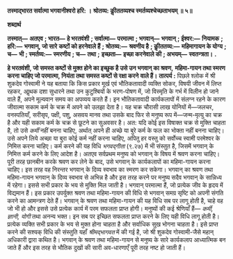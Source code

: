  **तस्माद्भारत सर्वात्मा भगवानीश्वरो हरि: ।** **श्रोतव्य: कीॢततव्यश्च स्मर्तव्यश्चेच्छताभयम् ॥ ५॥** 

**शब्दार्थ** 

**तस्मात्—** **अतएव** **; भारत—** **हे भरतवंशी** **; सर्वात्मा—** **परमात्मा** **; भगवान्—** **भगवान्** **; ईश्वर:—** **नियामक** **; हरि:—** **भगवान्, जो सारे** **कष्टों को हरनेवाले हैं** **; श्रोतव्य:—** **श्रवणीय है** **; कीॢततव्य:—** **महिमागायन के योग्य** **; च—** **भी** **; स्मर्तव्य:—** **स्मरणीय** **; च—** **तथा** **;** **इच्छता—** **इच्छा करनेवाले की** **; अभयम्—** **स्वतन्त्रता।** **.** 

**हे भरतवंशी, जो समस्त कष्टों से मुक्त होने का इच्छुक है उसे उन भगवान् का श्रवण,** **महिमा-गायन तथा स्मरण करना चाहिए जो परमात्मा, नियंता तथा समस्त कष्टों से रक्षा करने** **वाले हैं।** **तात्पर्य :** पिछले श्लोक में श्री शुकदेव गोस्वामी ने यह बताया कि किस प्रकार मूर्ख एवं भौतिकतावादी व्यक्ति सोकर, विषयी जीवन में लिप्त रहकर, आॢथक दशा सुधारने तथा उन कुटुश्बियों के भरण-पोषण में, जो विस्मृति के गर्भ में विलीन हो जाने वाले हैं, अपने मूल्यवान समय का अपव्यय करते हैं। इन भौतिकतावादी कार्यकलापों में संलग्न रहने के कारण जीवात्मा सकाम कर्म के चक्र में अपने को उलझा देता है। यह चक्र चौरासी लाख योनियों में—जलचर, वनस्पतियाँ, सरीसृप, पक्षी, पशु, असवय मानव तथा उसके बाद फिर से मनुष्य रूप में—जन्म-मृत्यु का चक्र है और यही सकाम कर्म के चक्र से छूटने का सुअवसर है। अत: यदि कोई इस विषाक्त चक्र से मुक्ति चाहता है, तो उसे *कर्मी* नहीं बनना चाहिए, अर्थात् अपने ही अच्छे या बुरे कर्म के फल का भोक्ता नहीं बनना चाहिए। उसे अपने लिये अच्छा या बुरा कोई कर्म नहीं करना चाहिए, अपितु हर वस्तु को सर्वोच्च स्वामी परमेश्वर के निमित्त करना चाहिए। कर्म करने की यह विधि *भगवद्गीता* (९.२७) में भी संस्तुत है, जिसमें भगवान् के निमित्त कर्म करने के लिए आदेश है। अतएव सर्वप्रथम मनुष्य को भगवान् के विषय में श्रवण करना चाहिए। पूरी तरह छानबीन करके श्रवण कर लेने के बाद, उसे भगवान् के कार्यकलापों का महिमा-गायन करना चाहिए। इस तरह वह निरन्तर भगवान् के दिव्य स्वभाव का स्मरण कर सकेगा। भगवान् का श्रवण तथा महिमा-गायन भगवान् के दिव्य स्वभाव से अभिन्न है और इस तरह करने पर मनुष्य सदैव भगवान् के सान्निध्य में रहेगा। इससे सभी प्रकार के भय से मुक्ति मिल जाती है। भगवान् परमात्मा हैं, जो प्रत्येक जीव के हृदय में विद्यमान हैं। इस प्रकार उपर्युक्त श्रवण तथा महिमा-गायन की विधि से भगवान् समग्र सृष्टि को अपनी संगति करने का आमन्त्रण देते हैं। भगवान् के श्रवण तथा महिमा-गायन की यह विधि सब पर लागू होती है, चाहे वह जो भी हो और इससे उसे प्रत्येक कार्य में परम सफलता प्राप्त होगी। मनुष्यों की कई श्रेणियाँ हैं— *कर्मी, ज्ञानी, योगी* तथा अनन्य भक्त। इन सब पर इच्छित सफलता प्राप्त करने के लिए यही विधि लागू होती है। प्रत्येक व्यक्ति सभी प्रकार के भय से मुक्त होना चाहता है और सर्वाधिक सुख भोगना चाहता है। इसे प्राप्त करने की सश्यक् विधि की संस्तुति यहाँ *श्रीमद्भागवत* में की गई है, जो श्री शुकदेव गोस्वामी-जैसे महान् अधिकारी द्वारा कथित है। भगवान् के श्रवण तथा महिमा-गायन से मनुष्य के सारे कार्यकलाप आध्यात्मिक बन जाते हैं और इस तरह से भौतिक दुखों की सारी अव-धारणाएँ पूरी तरह नष्ट हो जाती हैं। 